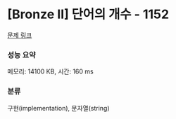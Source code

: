 # [Bronze II] 단어의 개수 - 1152 

[문제 링크](https://www.acmicpc.net/problem/1152) 

### 성능 요약

메모리: 14100 KB, 시간: 160 ms

### 분류

구현(implementation), 문자열(string)


